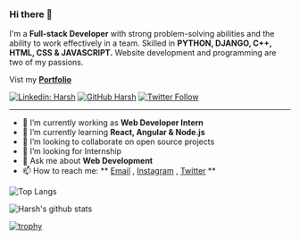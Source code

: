 ### Hi there 👋


I'm a **Full-stack Developer** with strong problem-solving abilities and the ability to work effectively in a team. 
Skilled in **PYTHON, DJANGO, C++, HTML, CSS & JAVASCRIPT.**
Website development and programming are two of my passions.

Vist my **[Portfolio](https://harshk381.github.io/Portfolio.github.io/)**


[![Linkedin: Harsh](https://img.shields.io/badge/-Harsh-blue?style=flat-square&logo=Linkedin&logoColor=white&link=https://www.linkedin.com/in/harsh-khandelwal-b67ba11b9)](https://www.linkedin.com/in/harsh-khandelwal-b67ba11b9)
[![GitHub Harsh](https://img.shields.io/github/followers/Harshk381?label=follow&style=social)](https://github.com/Harshk381)
[![Twitter Follow](https://img.shields.io/twitter/follow/Harsh_k3?style=social)](https://twitter.com/Harsh_k3)

---

- 🔭 I’m currently working as **Web Developer Intern**
- 🌱 I’m currently learning **React, Angular & Node.js**
- 👯 I’m looking to collaborate on open source projects
- 🤔 I’m looking for Internship
- 💬 Ask me about **Web Development**
- 📫 How to reach me:
  ** [Email](https://mail.google.com/mail/131harshkhandelwal@gmail.com) , [Instagram](https://instagram.com/harsh.k3) , [Twitter](https://twitter.com/Harsh_k3) **

![Top Langs](https://github-readme-stats.vercel.app/api/top-langs/?username=Harshk381&layout=compact&theme=dark&hide_border=true)

![Harsh's github stats](https://github-readme-stats.vercel.app/api?username=Harshk381&show_icons=true&hide_border=true&theme=dark)

[![trophy](https://github-profile-trophy.vercel.app/?username=Harshk381)](https://github.com/Harshk381/github-profile-trophy)
